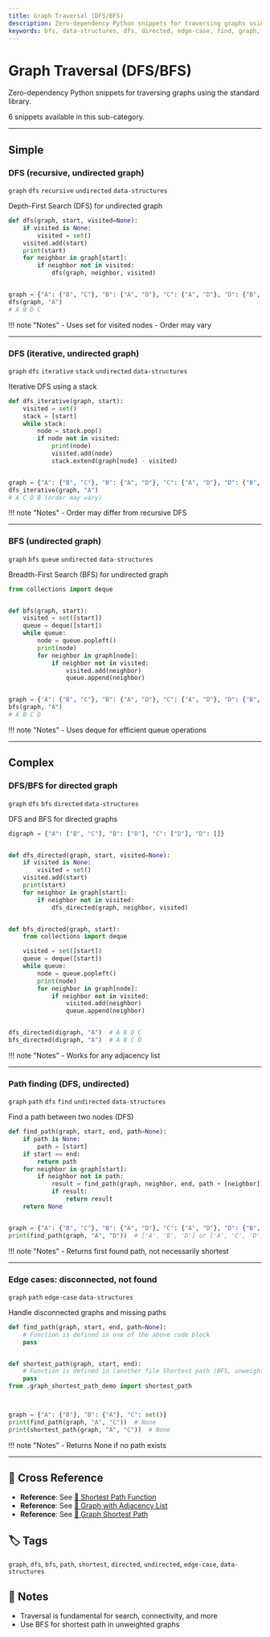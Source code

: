 ```yaml
---
title: Graph Traversal (DFS/BFS)
description: Zero-dependency Python snippets for traversing graphs using the standard library.
keywords: bfs, data-structures, dfs, directed, edge-case, find, graph, iterative, path, queue, recursive, stack, undirected
---
```


# Graph Traversal (DFS/BFS)

Zero-dependency Python snippets for traversing graphs using the standard library.

6 snippets available in this sub-category.

---

## Simple

###  DFS (recursive, undirected graph)

`graph` `dfs` `recursive` `undirected` `data-structures`

Depth-First Search (DFS) for undirected graph

```python
def dfs(graph, start, visited=None):
    if visited is None:
        visited = set()
    visited.add(start)
    print(start)
    for neighbor in graph[start]:
        if neighbor not in visited:
            dfs(graph, neighbor, visited)


graph = {"A": {"B", "C"}, "B": {"A", "D"}, "C": {"A", "D"}, "D": {"B", "C"}}
dfs(graph, "A")
# A B D C
```

!!! note "Notes"
    - Uses set for visited nodes
    - Order may vary

<hr class="snippet-divider">

### DFS (iterative, undirected graph)

`graph` `dfs` `iterative` `stack` `undirected` `data-structures`

Iterative DFS using a stack

```python
def dfs_iterative(graph, start):
    visited = set()
    stack = [start]
    while stack:
        node = stack.pop()
        if node not in visited:
            print(node)
            visited.add(node)
            stack.extend(graph[node] - visited)


graph = {"A": {"B", "C"}, "B": {"A", "D"}, "C": {"A", "D"}, "D": {"B", "C"}}
dfs_iterative(graph, "A")
# A C D B (order may vary)
```

!!! note "Notes"
    - Order may differ from recursive DFS

<hr class="snippet-divider">

### BFS (undirected graph)

`graph` `bfs` `queue` `undirected` `data-structures`

Breadth-First Search (BFS) for undirected graph

```python
from collections import deque


def bfs(graph, start):
    visited = set([start])
    queue = deque([start])
    while queue:
        node = queue.popleft()
        print(node)
        for neighbor in graph[node]:
            if neighbor not in visited:
                visited.add(neighbor)
                queue.append(neighbor)


graph = {"A": {"B", "C"}, "B": {"A", "D"}, "C": {"A", "D"}, "D": {"B", "C"}}
bfs(graph, "A")
# A B C D
```

!!! note "Notes"
    - Uses deque for efficient queue operations

<hr class="snippet-divider">

## Complex

###  DFS/BFS for directed graph

`graph` `dfs` `bfs` `directed` `data-structures`

DFS and BFS for directed graphs

```python
digraph = {"A": ["B", "C"], "B": ["D"], "C": ["D"], "D": []}


def dfs_directed(graph, start, visited=None):
    if visited is None:
        visited = set()
    visited.add(start)
    print(start)
    for neighbor in graph[start]:
        if neighbor not in visited:
            dfs_directed(graph, neighbor, visited)


def bfs_directed(graph, start):
    from collections import deque

    visited = set([start])
    queue = deque([start])
    while queue:
        node = queue.popleft()
        print(node)
        for neighbor in graph[node]:
            if neighbor not in visited:
                visited.add(neighbor)
                queue.append(neighbor)


dfs_directed(digraph, "A")  # A B D C
bfs_directed(digraph, "A")  # A B C D
```

!!! note "Notes"
    - Works for any adjacency list

<hr class="snippet-divider">

### Path finding (DFS, undirected)

`graph` `path` `dfs` `find` `undirected` `data-structures`

Find a path between two nodes (DFS)

```python
def find_path(graph, start, end, path=None):
    if path is None:
        path = [start]
    if start == end:
        return path
    for neighbor in graph[start]:
        if neighbor not in path:
            result = find_path(graph, neighbor, end, path + [neighbor])
            if result:
                return result
    return None


graph = {"A": {"B", "C"}, "B": {"A", "D"}, "C": {"A", "D"}, "D": {"B", "C"}}
print(find_path(graph, "A", "D"))  # ['A', 'B', 'D'] or ['A', 'C', 'D']
```

!!! note "Notes"
    - Returns first found path, not necessarily shortest

<hr class="snippet-divider">

### Edge cases: disconnected, not found

`graph` `path` `edge-case` `data-structures`

Handle disconnected graphs and missing paths

```python
def find_path(graph, start, end, path=None):
    # Function is defined in one of the above code block
    pass


def shortest_path(graph, start, end):
    # Function is defined in (another file Shortest path (BFS, unweighted graph) cited below
    pass
from .graph_shortest_path_demo import shortest_path



graph = {"A": {"B"}, "B": {"A"}, "C": set()}
print(find_path(graph, "A", "C"))  # None
print(shortest_path(graph, "A", "C"))  # None
```

!!! note "Notes"
    - Returns None if no path exists

<hr class="snippet-divider">

## 🔗 Cross Reference

- **Reference**: See [📂 Shortest Path Function](graph_shortest_path.md)
- **Reference**: See [📂 Graph with Adjacency List](graph_adj_list.md)
- **Reference**: See [📂 Graph Shortest Path](graph_shortest_path.md)

## 🏷️ Tags

`graph`, `dfs`, `bfs`, `path`, `shortest`, `directed`, `undirected`, `edge-case`, `data-structures`

## 📝 Notes
- Traversal is fundamental for search, connectivity, and more
- Use BFS for shortest path in unweighted graphs
